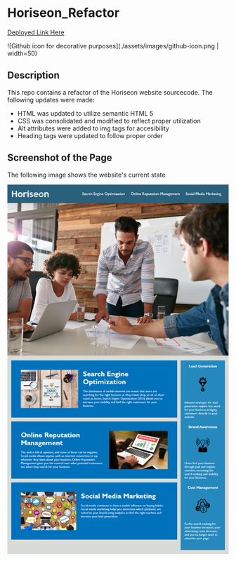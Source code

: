 # Horiseon_Refactor
[Deployed Link Here](https://iqbalahmadi.github.io/Horiseon_Refactor/)

![Github icon for decorative purposes](./assets/images/github-icon.png | width=50)
## Description 
This repo contains a refactor of the Horiseon website sourcecode. The following updates were made:

- HTML was updated to utilize semantic HTML 5
- CSS was consolidated and modified to reflect proper utilization
- Alt attributes were added to img tags for accesibility
- Heading tags were updated to follow proper order

## Screenshot of the Page

The following image shows the website's current state

![The Horiseon webpage includes a navigation bar, a header image, and cards with text and images at the bottom of the page.](./assets/images/horiseon.png)